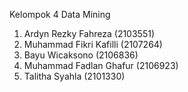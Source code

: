 Kelompok 4 Data Mining

1. Ardyn Rezky Fahreza (2103551)
2. Muhammad Fikri Kafilli (2107264)
3. Bayu Wicaksono (2106836)
4. Muhammad Fadlan Ghafur (2106923)
5. Talitha Syahla (2101330)
